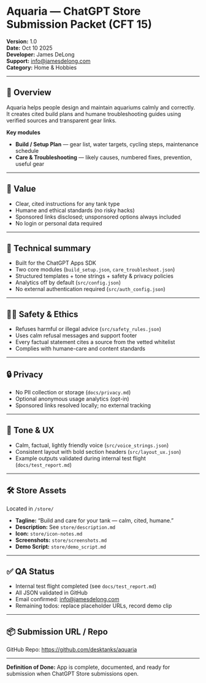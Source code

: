# Aquaria — ChatGPT Store Submission Packet (CFT 15)

**Version:** 1.0  
**Date:** Oct 10 2025  
**Developer:** James DeLong  
**Support:** info@jamesdelong.com  
**Category:** Home & Hobbies  

---

## 🐠 Overview
Aquaria helps people design and maintain aquariums calmly and correctly.  
It creates cited build plans and humane troubleshooting guides using verified sources and transparent gear links.

**Key modules**
- **Build / Setup Plan** — gear list, water targets, cycling steps, maintenance schedule  
- **Care & Troubleshooting** — likely causes, numbered fixes, prevention, useful gear  

---

## 🌊 Value
- Clear, cited instructions for any tank type  
- Humane and ethical standards (no risky hacks)  
- Sponsored links disclosed; unsponsored options always included  
- No login or personal data required  

---

## 🧱 Technical summary
- Built for the ChatGPT Apps SDK  
- Two core modules (`build_setup.json`, `care_troubleshoot.json`)  
- Structured templates + tone strings + safety & privacy policies  
- Analytics off by default (`src/config.json`)  
- No external authentication required (`src/auth_config.json`)  

---

## 🧍‍♀️ Safety & Ethics
- Refuses harmful or illegal advice (`src/safety_rules.json`)  
- Uses calm refusal messages and support footer  
- Every factual statement cites a source from the vetted whitelist  
- Complies with humane-care and content standards  

---

## 🔒 Privacy
- No PII collection or storage (`docs/privacy.md`)  
- Optional anonymous usage analytics (opt-in)  
- Sponsored links resolved locally; no external tracking  

---

## 💬 Tone & UX
- Calm, factual, lightly friendly voice (`src/voice_strings.json`)  
- Consistent layout with bold section headers (`src/layout_ux.json`)  
- Example outputs validated during internal test flight (`docs/test_report.md`)  

---

## 🛠️ Store Assets
Located in `/store/`  
- **Tagline:** “Build and care for your tank — calm, cited, humane.”  
- **Description:** See `store/description.md`  
- **Icon:** `store/icon-notes.md`  
- **Screenshots:** `store/screenshots.md`  
- **Demo Script:** `store/demo_script.md`  

---

## ✅ QA Status
- Internal test flight completed (see `docs/test_report.md`)  
- All JSON validated in GitHub  
- Email confirmed: info@jamesdelong.com  
- Remaining todos: replace placeholder URLs, record demo clip  

---

## 📦 Submission URL / Repo
GitHub Repo: https://github.com/desktanks/aquaria  

---

**Definition of Done:** App is complete, documented, and ready for submission when ChatGPT Store submissions open.
